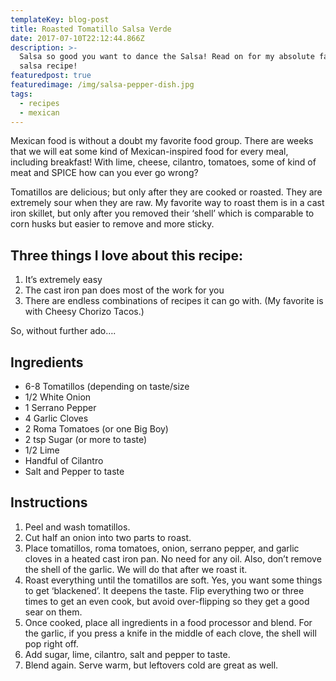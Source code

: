 ```yaml
---
templateKey: blog-post
title: Roasted Tomatillo Salsa Verde
date: 2017-07-10T22:12:44.866Z
description: >-
  Salsa so good you want to dance the Salsa! Read on for my absolute favorite
  salsa recipe!
featuredpost: true
featuredimage: /img/salsa-pepper-dish.jpg
tags:
  - recipes
  - mexican
---
```

Mexican food is without a doubt my favorite food group.  There are weeks that we will eat some kind of Mexican-inspired food for every meal, including breakfast!  With lime, cheese, cilantro, tomatoes, some of kind of meat and SPICE how can you ever go wrong?

Tomatillos are delicious; but only after they are cooked or roasted. They are extremely sour when they are raw.   My favorite way to roast them is in a cast iron skillet, but only after you removed their ‘shell’ which is comparable to corn husks but easier to remove and more sticky.

## Three things I love about this recipe:

1. It’s extremely easy
2. The cast iron pan does most of the work for you
3. There are endless combinations of recipes it can go with.  (My favorite is with Cheesy Chorizo Tacos.)

So, without further ado….

## Ingredients

* 6-8 Tomatillos (depending on taste/size
* 1/2 White Onion
* 1 Serrano Pepper
* 4 Garlic Cloves
* 2 Roma Tomatoes (or one Big Boy)
* 2 tsp Sugar (or more to taste)
* 1/2 Lime
* Handful of Cilantro
* Salt and Pepper to taste

## Instructions

1. Peel and wash tomatillos.
2. Cut half an onion into two parts to roast.
3. Place tomatillos, roma tomatoes, onion, serrano pepper, and garlic cloves in a heated cast iron pan.  No need for any oil.  Also, don’t remove the shell of the garlic. We will do that after we roast it.
4. Roast everything until the tomatillos are soft.  Yes, you want some things to get ‘blackened’.  It deepens the taste.  Flip everything two or three times to get an even cook, but avoid over-flipping so they get a good sear on them.
5. Once cooked, place all ingredients in a food processor and blend.  For the garlic, if you press a knife in the middle of each clove, the shell will pop right off.
6. Add sugar, lime, cilantro, salt and pepper to taste.
7. Blend again.  Serve warm, but leftovers cold are great as well.
